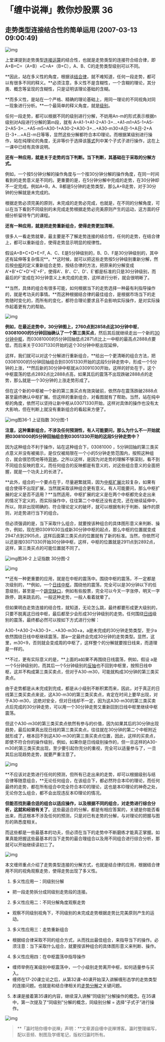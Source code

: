 # 「缠中说禅」教你炒股票 36

## **走势类型连接结合性的简单运用 (2007-03-13 09:00:49)**

![img](36-%E8%B5%B0%E5%8A%BF%E7%B1%BB%E5%9E%8B%E8%BF%9E%E6%8E%A5%E7%BB%93%E5%90%88%E6%80%A7%E7%9A%84%E7%AE%80%E5%8D%95%E8%BF%90%E7%94%A8.assets/v2-07bba48613b4ea324e195ad2dfbdfa6c_r.jpg)

上堂课提到走势类型[连接运算](https://www.zhihu.com/search?q=连接运算&search_source=Entity&hybrid_search_source=Entity&hybrid_search_extra={)的结合性，也就是走势类型的连接符合结合律，即A+B+C=（A+B）+C=A+（B+C），A、B、C的走势类型级别可以不同。

**因此，站在多义性的角度，根据该[结合律](https://www.zhihu.com/search?q=结合律&search_source=Entity&hybrid_search_source=Entity&hybrid_search_extra={)，就不难知道，任何一段走势，都可以有很多不同的释义。**必须注意，多义性不是含糊性，一个含糊的理论，其分类、概念等呈现的含糊性，只是证明该理论基础的含糊。

**而多义性，是站在一个严格、精确的理论基础上，用同一理论的不同视角对同一现象进行分析。**一个最简单的释义角度，就是[级别](https://www.zhihu.com/search?q=级别&search_source=Entity&hybrid_search_source=Entity&hybrid_search_extra={)。

任何一段走势，都可以根据不同的级别进行分解，不妨用An-m的形式表示根据n级别对A段进行分解的第m段，就有 A=A1-1+A1-2+A1-3+…+A1-m1=A5-1+A5-2+A5-3+…+A5-m5=A30-1+A30-2+A30-3+…+A30-m30=A日-1+A日-2+A日-3+…+A日-m日等等，显然这些分解都符合本ID理论。而根据某级别进行操作，站在纯理论的角度，无非等价于选择该[等式](https://www.zhihu.com/search?q=等式&search_source=Entity&hybrid_search_source=Entity&hybrid_search_extra={)列中某个子式子进行操作，这在上一课中已经有具体说明。

**还有一种应用，就是关于走势的当下判断。当下判断，其基础在于采取的分解方式。**

例如，一个按5分钟分解的操作角度与一个按30分钟分解的操作角度，在同一时间看到的走势意义是不同的。更重要的是，在5分钟分解中完成的走势，在30分钟却不一定完成。例如A+B，A、B都是5分钟的走势类型，那么A+B走势，对于30分钟的分解就是未完成的。

根据走势必须完美的原则，未完成的走势必完成，也就是，在不同的分解角度，可以在当下看到不同级别的未完成走势根据走势必完美原则产生的运动，这方面的仔细分析留待专门的课程。

**还有一种应用，就是把走势重新组合，使得走势更加清晰**。

很多人一看走势就晕，最主要是不了解走势连接的结合性，任何的走势，在结合律上，都可以重新组合，使得走势显示明显的规律性。

假设A+B+C+D+E+F, A、C、E是5分钟级别的，B、D、F是30分钟级别的，其中还有延伸等复杂情况**。**这时候，就可以把这些走势按5分钟级别重新分解，然后按[中枢](https://www.zhihu.com/search?q=中枢&search_source=Entity&hybrid_search_source=Entity&hybrid_search_extra={)的定义重新组合走势，按结合律的方法，把原来的分解变成A'+B'+C'+D'+E'+F'，使得A'、B'、C'、D'、E'都是标准的只是30分钟级别，而最后的F'变成在30分钟意义上未完成的走势，这样进行分析，就会很明晰了。

**当然，具体的组合有很多可能，如何根据当下的走势选择一种最有利指导操作的，就是考功夫的事情。**而这种根据结合律的最佳组合，是根据市场当下的走势随时变化的，而所有的变化，都符合理论要求且不会影响实际操作，是对实际操作起着更有力的帮助。

![img](36-%E8%B5%B0%E5%8A%BF%E7%B1%BB%E5%9E%8B%E8%BF%9E%E6%8E%A5%E7%BB%93%E5%90%88%E6%80%A7%E7%9A%84%E7%AE%80%E5%8D%95%E8%BF%90%E7%94%A8.assets/v2-61c9a11291b4daf851c88df8a0f590d9_r.jpg)

**例如，在最近走势中，30分钟图上，2760点到2858点这30分钟中枢**，**03081000的5分钟回抽确认了一个第三类买点**，然后其后就继续走出一个新的[30分钟中枢](https://www.zhihu.com/search?q=30分钟中枢&search_source=Entity&hybrid_search_source=Entity&hybrid_search_extra={)，而03081000的5分钟回抽低点2871点比上一中枢的最高点2888点要低，而后来关于03071330开始的这个30分钟中枢出现延伸，

这样，我们就可以对这个分解进行重新组合，**给出一个更清晰的组合方法，把03081000的5分钟回抽组合到03051330开始的这段5分钟走势中，形成一个5分钟的上涨，**然后新的30分钟中枢就从03091030开始，这样的好处在于，这个中枢震荡的低点2892点比2888点高，如果其后的震荡不出现跌破2888点的走势，那么就是一个30分钟的上涨走势形成了。

但在这个新的中枢被一个新的第三类买点有效突破前，依然存在震荡跌破2888点甚至最终确认中枢扩展。但这样的重新组合，对看图就有了帮助。当然，站在纯中枢的角度，依然可以坚持让新中枢从03071330开始，这样对具体的操作也没有太大影响，但在判断上就没有重新组合的看起来方便了。

![img](36-%E8%B5%B0%E5%8A%BF%E7%B1%BB%E5%9E%8B%E8%BF%9E%E6%8E%A5%E7%BB%93%E5%90%88%E6%80%A7%E7%9A%84%E7%AE%80%E5%8D%95%E8%BF%90%E7%94%A8.assets/v2-b10a92263ca506a51a8918debe8ecdd9_r.jpg)图36-1 上证指数 30分图-1

**注意，这种重新组合，不涉及任何预测性，有人可能要问，那么为什么不一开始就把03081000的5分钟回抽组合到03051330开始的这段5分钟走势中？**

因为这种组合不利于操作，站在这种组合下，03081000 ，5分钟回抽的第三类买点意义并没有被揭示，是仅仅被局限在一个小的5分钟走势范围内，按照这种组合，就会很恐慌地等待[背驰](https://www.zhihu.com/search?q=背驰&search_source=Entity&hybrid_search_source=Entity&hybrid_search_extra={)，之所以这样，是因为对走势的理解不够深刻，看不到不同组合反映的意义。而任何组合的反映都是有意义的，对这些组合意义的全面把握，就是一个功夫上的长进了。

**此外，组合的一个要点在于，尽量避繁就简，因为[中枢扩展](https://www.zhihu.com/search?q=中枢扩展&search_source=Entity&hybrid_search_source=Entity&hybrid_search_extra={)比较复杂，如果有组合使得不出现扩展，当然就采取该种组合更有意义。有人可能要问，那么中枢扩展的定义是否不适用？**当然适用，中枢扩展的定义是在两个中枢都完全走出来的情况下定义的，而实际操作中，往往第二个中枢还没有走完，还在继续延伸中，所以，除非出现明确的、符合理论定义的破坏，就可以根据有利于判断、操作的原则，对走势进行当下的组合。

但必须强调的是，当下采取什么组合，就要按该种组合的具体图形意义来判断、操作，例如，现在把03091030当成新30分钟中枢的起点，那么中枢的位置就变成2947点到2905点，这样后面第三类买点的位置就有了新的标准。当然，你依然可以还是按03071330开始30分钟中枢，这样，中枢的位置就是2911点到2892点，这样，第三类买点的可能位置就不同了。

![img](36-%E8%B5%B0%E5%8A%BF%E7%B1%BB%E5%9E%8B%E8%BF%9E%E6%8E%A5%E7%BB%93%E5%90%88%E6%80%A7%E7%9A%84%E7%AE%80%E5%8D%95%E8%BF%90%E7%94%A8.assets/v2-f3919cb6e22bfcd50b78909baa373f8a_r.jpg)图36-2 上证指数 30分图-2

![img](36-%E8%B5%B0%E5%8A%BF%E7%B1%BB%E5%9E%8B%E8%BF%9E%E6%8E%A5%E7%BB%93%E5%90%88%E6%80%A7%E7%9A%84%E7%AE%80%E5%8D%95%E8%BF%90%E7%94%A8.assets/v2-e5e9f345499503b08cf9424521a4fb96_r.jpg)

**还有一种更重要的应用，就是在中枢的震荡中。围绕中枢的震荡，不一定都是次级别的，**例如，一个[日线中枢](https://www.zhihu.com/search?q=日线中枢&search_source=Entity&hybrid_search_source=Entity&hybrid_search_extra={)，围绕他的震荡，完全可以是30分钟以下的任意级别，甚至是一个[跳空缺口](https://www.zhihu.com/search?q=跳空缺口&search_source=Entity&hybrid_search_source=Entity&hybrid_search_extra={)，例如有些股票，完全可以今天一字涨停，明天一字跌停，跳来跳去的。一般这种走势，一般人看着就晕了。

但如果明白走势连接的结合性，就知道，无论怎么跳，最终都要形成更大级别的，只要不脱离这日线中枢，最后都至少会形成30分钟级别的走势。任何围绕[日线](https://www.zhihu.com/search?q=日线&search_source=Entity&hybrid_search_source=Entity&hybrid_search_extra={)级别的震荡，最终都必然可以按如下方式进行分解：

A30-1+A30-2+A30-3+…+A30-m30+a，a是未完成的30分钟走势类型，至少a依然围绕日线中枢继续震荡，那a一定最终会完成30分钟的走势类型。显然，这里，m30<9，否则就会变成周的中枢了，这样整个的分解就要按日线来，而道理是一样的。

**不过，更有实际意义的是，**上面的a如果不再围绕日线震荡，例如，假设 a是一个5分钟级别的，而其后一个5分钟级别的[反抽](https://www.zhihu.com/search?q=反抽&search_source=Entity&hybrid_search_source=Entity&hybrid_search_extra={)也不回到中枢里，按照日线中枢，这并不构成第三类买卖点，但对于A30-m30，可能就构成30分钟的第三类买卖点。

由于走势都是从未完成到完成，都是从小级别不断积累而来，因此，对于真正的日线第三类买卖点来说，这A30-m30的第三类买卖点，肯定在时间上要早出现，对于A30-m30，这绝对安全，但对日线却不一定，因为这A30-m30的第三类买卖点后完成的30分钟走势，可以用一个30分钟走势又重新回到日线中枢里继续中枢震荡。

但这个A30-m30的第三类买卖点依然有参与的价值，因为如果其后的30分钟出现趋势，最后如果真出现日线的第三类买卖点，往往就在30分钟的第二个中枢附近就形成了，根本回不到这A30-m30的第三类买卖点位置，因此，这样的买卖点，即使不符合你的操作级别，例如，如果你是日线级别操作的，但一旦这样的A30-m30的第三类买卖出现，至少要引起你充分的重视，完全可以适量参与了，一旦其后出现趋势走势，就要严重注意了。

![img](36-%E8%B5%B0%E5%8A%BF%E7%B1%BB%E5%9E%8B%E8%BF%9E%E6%8E%A5%E7%BB%93%E5%90%88%E6%80%A7%E7%9A%84%E7%AE%80%E5%8D%95%E8%BF%90%E7%94%A8.assets/v2-2505fd2172884331a17d822a1e496412_r.jpg)

**不应该对走势进行任何的预测，但所有已走出来的走势，却可以根据级别与结合律等随意组合，**无论任何组合，在该组合下，都必然符合本ID的理论，而任何最终的走势，都在所有组合中完全符合本ID的理论，这也是本ID理论的神奇之处，无论你怎么组合，都不会出现违反本ID理论的情况。

**但能否找到最合适的组合以适应操作，以及根据不同的组合，对走势进行综合分析，这就和经验有关了**。这些最适合的分解，都是有相应答案的，关键是你能否看出来，而这根本不涉及任何的预测，只是对已有走势的分解，与对理论的把握与图形的熟悉度相关。

而这些都是一些最基本的功夫，但必须在当下的走势中不断磨练才能真正掌握。如果真能把握这些最基本的当下走势的最合理组合以及用不同组合进行综合分析，那就可以开始继续读初三了。

![img](36-%E8%B5%B0%E5%8A%BF%E7%B1%BB%E5%9E%8B%E8%BF%9E%E6%8E%A5%E7%BB%93%E5%90%88%E6%80%A7%E7%9A%84%E7%AE%80%E5%8D%95%E8%BF%90%E7%94%A8.assets/v2-bb478b45b2c4641c6afde5a0b2d6c851_r.jpg)

本文缠师重点介绍了走势类型连接的分解方式，也就是结合律的应用，根据结合律用不同的视角观察走势，使得走势出现了多义性。

1. 多义性应用一：同级别分解

- 把一段走势拆分成同级别走势段的连接。

2. 多义性应用二：不同分解角度观察走势

- 观察不同级别视角下，不同级别的未完成走势根据走势比完美原则产生的运动。

3. 多义性应用三：走势重新组合

- 根据结合律采取不同的组合方式，从而找出最佳组合，来指导当下的操作。必须注意：当下采取什么组合，就要按该种组合的具体图形意义来判断、操作。

4. 多义性应用四：在中枢震荡中指导操作

- 缠师举例在某级别中枢震荡中，一个小级别走势离开中枢，如何适量参与买入。
- 缠师在17-20课立论之后，从第32课-40课开始深入讲解缠形态学的走势类型的连接问题。也就是和结合律相关的[走势分解](https://www.zhihu.com/search?q=走势分解&search_source=Entity&hybrid_search_source=Entity&hybrid_search_extra={)之关键问题。

5. 本课是接着第35课的内容，继续深入讲解“同级别”分解操作的概念。在35课中，第一次提及了“同级别”分解的概念，同级别分解 = 选择“子式子”进行操作。

![img](36-%E8%B5%B0%E5%8A%BF%E7%B1%BB%E5%9E%8B%E8%BF%9E%E6%8E%A5%E7%BB%93%E5%90%88%E6%80%A7%E7%9A%84%E7%AE%80%E5%8D%95%E8%BF%90%E7%94%A8.assets/v2-baf883f1aa4b08e79382bdbf367073f7_r.jpg)

> **「瀛时陪你缠中说禅」声明：**文章源自缠中说禅博客。瀛时整理编写，配以音频、制图及学缠笔记，版权归瀛时所有。
